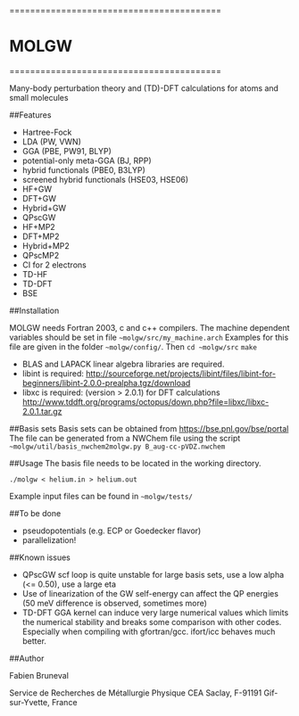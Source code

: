 =========================================
#                 MOLGW
=========================================

Many-body perturbation theory and (TD)-DFT calculations for atoms and small molecules

##Features
- Hartree-Fock
- LDA (PW, VWN)
- GGA (PBE, PW91, BLYP)
- potential-only meta-GGA (BJ, RPP)
- hybrid functionals (PBE0, B3LYP)
- screened hybrid functionals (HSE03, HSE06)
- HF+GW
- DFT+GW
- Hybrid+GW
- QPscGW
- HF+MP2
- DFT+MP2
- Hybrid+MP2
- QPscMP2
- CI for 2 electrons 
- TD-HF
- TD-DFT
- BSE


##Installation

MOLGW needs Fortran 2003, c and c++ compilers.
The machine dependent variables should be set in file `~molgw/src/my_machine.arch`
Examples for this file are given in the folder `~molgw/config/`.
Then
`cd ~molgw/src`
`make`

- BLAS and LAPACK linear algebra libraries are required.
- libint is required:
http://sourceforge.net/projects/libint/files/libint-for-beginners/libint-2.0.0-prealpha.tgz/download
- libxc is required: (version > 2.0.1) for DFT calculations
http://www.tddft.org/programs/octopus/down.php?file=libxc/libxc-2.0.1.tar.gz


##Basis sets
Basis sets can be obtained from https://bse.pnl.gov/bse/portal
The file can be generated from a NWChem file using the script
`~molgw/util/basis_nwchem2molgw.py B_aug-cc-pVDZ.nwchem`


##Usage
The basis file needs to be located in the working directory.

`./molgw < helium.in > helium.out`

Example input files can be found in `~molgw/tests/`


##To be done
- pseudopotentials (e.g. ECP or Goedecker flavor)
- parallelization!

##Known issues
- QPscGW scf loop is quite unstable for large basis sets, use a low alpha (<= 0.50), use a large eta
- Use of linearization of the GW self-energy can affect the QP energies (50 meV difference is observed, sometimes more)
- TD-DFT GGA kernel can induce very large numerical values which limits the numerical stability and breaks some comparison with other codes.
Especially when compiling with gfortran/gcc. ifort/icc behaves much better.

##Author

Fabien Bruneval

Service de Recherches de Métallurgie Physique
CEA Saclay, F-91191 Gif-sur-Yvette, France
